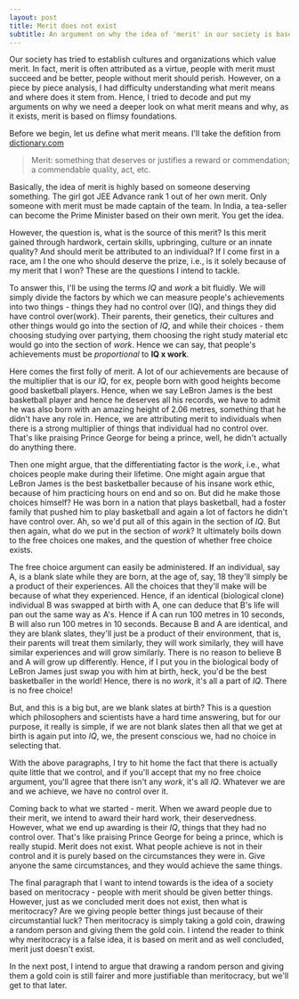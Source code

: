 ```yaml
---
layout: post
title: Merit does not exist
subtitle: An argument on why the idea of 'merit' in our society is based on flimsy foundations.  
---
```


Our society has tried to establish cultures and organizations which value merit. In fact, merit is often attributed as a virtue, people with merit must succeed and be better, people without merit should perish. However, on a piece by piece analysis, I had difficulty understanding what merit means and where does it stem from. Hence, I tried to decode and put my arguments on why we need a deeper look on what merit means and why, as it exists, merit is based on flimsy foundations.

Before we begin, let us define what merit means. I'll take the defition from [dictionary.com](https://www.dictionary.com/browse/merit)
> Merit: something that deserves or justifies a reward or commendation; a commendable quality, act, etc.

Basically, the idea of merit is highly based on someone deserving something. The girl got JEE Advance rank 1 out of her own merit. Only someone with merit must be made captain of the team. In India, a tea-seller can become the Prime Minister based on their own merit. You get the idea. 

However, the question is, what is the source of this merit? Is this merit gained through hardwork, certain skills, upbringing, culture or an innate quality? And should merit be attributed to an individual? If I come first in a race, am I the one who should deserve the prize, i.e., is it solely because of my merit that I won? These are the questions I intend to tackle.

To answer this, I'll be using the terms _IQ_ and _work_ a bit fluidly. We will simply divide the factors by which we can measure people's achievements into two things - things they had no control over (IQ), and things they did have control over(work). Their parents, their genetics, their cultures and other things would go into the section of _IQ_, and while their choices - them choosing studying over partying, them choosing the right study material etc would go into the section of _work_. Hence we can say, that people's achievements must be _proportional_ to **IQ x work**. 

Here comes the first folly of merit. A lot of our achievements are because of the multiplier that is our _IQ_, for ex, people born with good heights become good basketball players. Hence, when we say LeBron James is the best basketball player and hence he deserves all his records, we have to admit he was also born with an amazing height of 2.06 metres, something that he didn't have any role in. Hence, we are attributing merit to individuals when there is a strong multiplier of things that individual had no control over. That's like praising Prince George for being a prince, well, he didn't actually do anything there.

Then one might argue, that the differentiating factor is the _work_, i.e., what choices people make during their lifetime. One might again argue that LeBron James is the best basketballer because of his insane work ethic, because of him practicing hours on end and so on. But did he make those choices himself? He was born in a nation that plays basketball, had a foster family that pushed him to play basketball and again a lot of factors he didn't have control over. Ah, so we'd put all of this again in the section of _IQ_. But then again, what do we put in the section of _work_? It ultimately boils down to the free choices one makes, and the question of whether free choice exists. 

The free choice argument can easily be administered. If an individual, say A, is a blank slate while they are born, at the age of, say, 18 they'll simply be a product of their experiences. All the choices that they'll make will be because of what they experienced. Hence, if an identical (biological clone) individual B was swapped at birth with A, one can deduce that B's life will pan out the same way as A's. Hence if A can run 100 metres in 10 seconds, B will also run 100 metres in 10 seconds. Because B and A are identical, and they are blank slates, they'll just be a product of their environment, that is, their parents will treat them similarly, they will work similarly, they will have similar experiences and will grow similarly. There is no reason to believe B and A will grow up differently. Hence, if I put you in the biological body of LeBron James just swap you with him at birth, heck, you'd be the best basketballer in the world! Hence, there is no _work_, it's all a part of _IQ_. There is no free choice!

But, and this is a big but, are we blank slates at birth? This is a question which philosophers and scientists have a hard time answering, but for our purpose, it really is simple, if we are not blank slates then all that we get at birth is again put into _IQ_, we, the present conscious we, had no choice in selecting that.

With the above paragraphs, I try to hit home the fact that there is actually quite little that we control, and if you'll accept that my no free choice argument, you'll agree that there isn't any _work_, it's all _IQ_. Whatever we are and we achieve, we have no control over it.

Coming back to what we started - merit. When we award people due to their merit, we intend to award their hard work, their deservedness. However, what we end up awarding is their _IQ_, things that they had no control over. That's like praising Prince George for being a prince, which is really stupid. Merit does not exist. What people achieve is not in their control and it is purely based on the circumstances they were in. Give anyone the same circumstances, and they would achieve the same things.

The final paragraph that I want to intend towards is the idea of a society based on meritocracy - people with merit should be given better things. However, just as we concluded merit does not exist, then what is meritocracy? Are we giving people better things just because of their circumstantial luck? Then meritocracy is simply taking a gold coin, drawing a random person and giving them the gold coin. I intend the reader to think why meritocracy is a false idea, it is based on merit and as well concluded, merit just doesn't exist. 

In the next post, I intend to argue that drawing a random person and giving them a gold coin is still fairer and more justifiable than meritocracy, but we'll get to that later.


